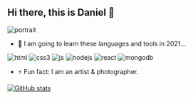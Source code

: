 #

## Hi there, this is Daniel 👋

![portrait](https://avatars.githubusercontent.com/u/78535490?s=260&u=53b460785849f79991f1267e92d4c7460f7208ac&v=4)

- 🔭 I am going to learn these languages and tools in 2021...  

![html](https://img.shields.io/badge/html5%20-%23E34F26.svg?&style=for-the-badge&logo=html5&logoColor=white)
![css3](https://img.shields.io/badge/css3%20-%231572B6.svg?&style=for-the-badge&logo=css3&logoColor=white)
![js](https://img.shields.io/badge/javascript%20-%23323330.svg?&style=for-the-badge&logo=javascript&logoColor=%23F7DF1E)
![nodejs](https://img.shields.io/badge/node.js%20-%2343853D.svg?&style=for-the-badge&logo=node.js&logoColor=white)
![react](https://img.shields.io/badge/react%20-%2320232a.svg?&style=for-the-badge&logo=react&logoColor=%2361DAFB)
![mongodb](https://img.shields.io/badge/MongoDB-%234ea94b.svg?&style=for-the-badge&logo=mongodb&logoColor=white)

- ⚡ Fun fact: I am an artist & photographer.

[![GitHub stats](https://github-readme-stats.vercel.app/api?username=danielhalasz&show_icons=true&theme=radical)](https://github.com/anuraghazra/github-readme-stats)
<!--
**danielhalasz/danielhalasz** is a ✨ _special_ ✨ repository because its `README.md` (this file) appears on your GitHub profile.
-->

